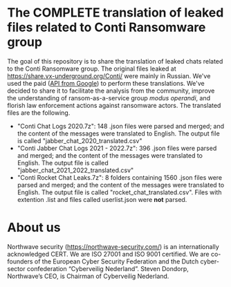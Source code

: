 # The COMPLETE translation of leaked files related to Conti Ransomware group

The goal of this repository is to share the translation of leaked chats related to the Conti Ransomware group. The original files leaked at https://share.vx-underground.org/Conti/ were mainly in Russian. We've used the paid ([API from Google](https://cloud.google.com/translate)) to perform these translations. We've decided to share it to facilitate the analysis from the community, improve the understanding of ransom-as-a-service group *modus operandi*, and florish law enforcement actions against ransomware actors. The translated files are the following.

- "Conti Chat Logs 2020.7z": 148 .json files were parsed and merged; and the content of the messages were translated to English. The output file is called "jabber_chat_2020_translated.csv"
- "Conti Jabber Chat Logs 2021 - 2022.7z": 396 .json files were parsed and merged; and the content of the messages were translated to English. The output file is called "jabber_chat_2021_2022_translated.csv"
- "Conti Rocket Chat Leaks.7z": 8 folders containing 1560 .json files were parsed and merged; and the content of the messages were translated to English. The output file is called "rocket_chat_translated.csv". Files with extention .list and files called userlist.json were **not** parsed. 

# About us
Northwave security (https://northwave-security.com/) is an internationally acknowledged CERT. We are ISO 27001 and ISO 9001 certified. We are co-founders of the European Cyber Security Federation and the Dutch cyber-sector confederation “Cyberveilig Nederland”. Steven Dondorp, Northwave’s CEO, is Chairman of Cyberveilig Nederland.
